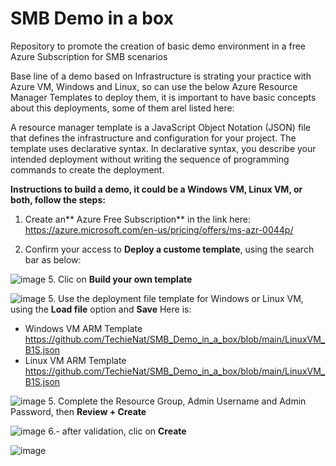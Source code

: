 # SMB Demo in a box

Repository to promote the creation of basic demo environment in a free Azure Subscription for SMB scenarios

Base line of a demo based on Infrastructure is strating your practice with Azure VM, Windows and Linux, so can use the below Azure Resource Manager Templates to deploy them, it is important to have basic concepts about this deployments, some of them  arel listed here:

A resource manager template is a JavaScript Object Notation (JSON) file that defines the infrastructure and configuration for your project. The template uses declarative syntax. In declarative syntax, you describe your intended deployment without writing the sequence of programming commands to create the deployment.

**Instructions to build a demo, it could be a Windows VM, Linux VM, or both, follow the steps:**

1. Create an** Azure Free Subscription** in the link here: https://azure.microsoft.com/en-us/pricing/offers/ms-azr-0044p/
   
3. Confirm your access to **Deploy a custome template**, using the search bar as below:
   
![image](https://github.com/TechieNat/SMB_Demo_in_a_box/assets/61152897/644d24ad-f212-46f5-baf5-66fc997f9509)
5. Clic on **Build your own template**
   
![image](https://github.com/TechieNat/SMB_Demo_in_a_box/assets/61152897/3128a5f2-7b0b-4868-ab41-dbfee2f98246)
5. Use the deployment file template for Windows or Linux VM, using the **Load file** option and **Save**
Here is:
- Windows VM ARM Template https://github.com/TechieNat/SMB_Demo_in_a_box/blob/main/LinuxVM_B1S.json
- Linux VM ARM Template  https://github.com/TechieNat/SMB_Demo_in_a_box/blob/main/LinuxVM_B1S.json

![image](https://github.com/TechieNat/SMB_Demo_in_a_box/assets/61152897/9939683a-8823-4037-a81b-c670d3dc3089)
5. Complete the Resource Group, Admin Username and Admin Password, then **Review + Create**
  
![image](https://github.com/TechieNat/SMB_Demo_in_a_box/assets/61152897/4d761157-8393-4e9d-95f0-213790c61f34)
6.- after validation, clic on **Create**
  
![image](https://github.com/TechieNat/SMB_Demo_in_a_box/assets/61152897/73e16cf0-b66c-49e7-837d-37e36d144e8c)

